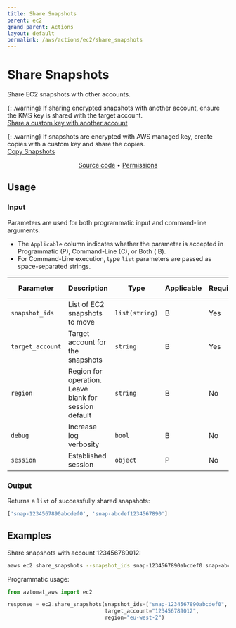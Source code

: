 ```yaml
---
title: Share Snapshots
parent: ec2
grand_parent: Actions
layout: default
permalink: /aws/actions/ec2/share_snapshots
---
```


# Share Snapshots

Share EC2 snapshots with other accounts.<br/>

{: .warning}
If sharing encrypted snapshots with another account, ensure the KMS key is shared with the target account.<br/>
    <a href="https://docs.aws.amazon.com/kms/latest/developerguide/key-policy-modifying-external-accounts.html#cross-account-console" target="_blank">Share a custom key with another account</a>

{: .warning}
 If snapshots are encrypted with AWS managed key, create copies with a custom key and share the copies.<br/>
 <a href="copy_snapshots.md">Copy Snapshots</a>

<p align="center">
   <a href="https://github.com/avtomat-hub/avtomat-aws/tree/main/avtomat_aws/ec2/share_snapshots.py">Source code</a> •
   <a href="/aws/permissions/ec2/share_snapshots">Permissions</a>
</p>

## Usage

### Input

Parameters are used for both programmatic input and command-line arguments.<br/>

- The `Applicable` column indicates whether the parameter is accepted in Programmatic (P), Command-Line (C), or Both (
  B).<br/>
- For Command-Line execution, type `list` parameters are passed as space-separated strings.

| Parameter        | Description                                           | Type           | Applicable | Required | Default Value   |
|------------------|-------------------------------------------------------|----------------|------------|----------|-----------------|
| `snapshot_ids`   | List of EC2 snapshots to move                         | `list(string)` | B          | Yes      | None            |
| `target_account` | Target account for the snapshots                      | `string`       | B          | Yes      | None            |
| `region`         | Region for operation. Leave blank for session default | `string`       | B          | No       | Session Default |
| `debug`          | Increase log verbosity                                | `bool`         | B          | No       | False           |
| `session`        | Established session                                   | `object`       | P          | No       | None            |                           |

### Output

Returns a `list` of successfully shared snapshots:

```python
['snap-1234567890abcdef0', 'snap-abcdef1234567890']
```

## Examples

Share snapshots with account 123456789012:

```bash
aaws ec2 share_snapshots --snapshot_ids snap-1234567890abcdef0 snap-abcdef1234567890 --target_account 123456789012 --region eu-west-2
```

Programmatic usage:

```python
from avtomat_aws import ec2

response = ec2.share_snapshots(snapshot_ids=["snap-1234567890abcdef0", "snap-abcdef1234567890"],
                               target_account="123456789012",
                               region="eu-west-2")
```
